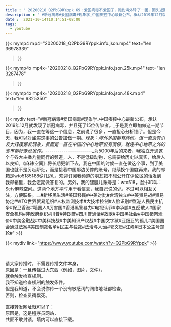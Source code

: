 ```yaml
---
title : " 20200218_Q2PbG9RYppk 69：爱国病毒不爱国了，跑到海外转了一圈，回头返回中国横扫一通，还没消停。 "
description : " #新冠病毒#爱国病毒#现象学_中国疾控中心最新公布，承认2019年12月就发现了新冠病毒，并且死了15位传染者。_于是我立即加做这一期节目，因为，我一直在等这一个信息，之前说了很多，一直担心分析错了。但是今天，我可以对坐实这事的公告加做一期。_现象：海外多国都有病例，但一直没有引发大规模爆发现象，反而是一直在中国的中心地带没有消停，就连中心地带之外的省市都好像没发作。_-----------------------_为5000年后的来者，我独立开通这个与各大主播力量同行的频道，人，不是低级动物，总需要给历史以真实，给后人以良知。《麻辣空间》将长期更新下去，我在中国的时候一直在做这个事，到了美国也就不是另起炉灶，而是接着中国那边关停的账号，继续换个国度再来。我的邮箱是wto5185188@几迈L，欢迎订阅我频道的朋友把不想公开在评论区的话发到我邮箱里，我会定期做答复的。另外，我的腿腿儿账号是：wto518，脸书ID叫：Sctv麻辣空间。这两个地方平时用于看信息，我自己说的少。不过可以相互关注，方便联系。__#新移民生活#美国移民#中美对比#台湾独立#中美贸易战#贸易协定#WTO世界贸易组织#人权监测技术#大技术控制#人脸识别#香港人民民主抗争#保卫香港#墙国人#厉害国#香港黑警暴力#电视认罪#李承鹏#五岳散人#国家安全机构#非政府组织#川普#特朗普#四川普通话#敖歌#中国黑社会#中国猪肉涨价#中美金融战#中美科技战#中美知识产权战#中国文字狱#亚细亚的孤儿#美国国会通过法案#美国制裁名单#民主与独裁#法治与人治#郭文贵#江峰#日本公主号邮轮# "
date :  2021-10-14T10:14:51-08:00
tags:
  - youtube
---
```


{{< mymp4 mp4="20200218_Q2PbG9RYppk.info.json.mp4" 
text="len 36978339"
>}}

{{< mymp4x  mp4x="20200218_Q2PbG9RYppk.info.json.25k.mp4"
text="len 3287478"
>}}

{{< mymp4x  mp4x="20200218_Q2PbG9RYppk.info.json.48k.mp4"
text="len 6325350"
>}}


{{< mydiv text="#新冠病毒#爱国病毒#现象学_中国疾控中心最新公布，承认2019年12月就发现了新冠病毒，并且死了15位传染者。_于是我立即加做这一期节目，因为，我一直在等这一个信息，之前说了很多，一直担心分析错了。但是今天，我可以对坐实这事的公告加做一期。_现象：海外多国都有病例，但一直没有引发大规模爆发现象，反而是一直在中国的中心地带没有消停，就连中心地带之外的省市都好像没发作。_-----------------------_为5000年后的来者，我独立开通这个与各大主播力量同行的频道，人，不是低级动物，总需要给历史以真实，给后人以良知。《麻辣空间》将长期更新下去，我在中国的时候一直在做这个事，到了美国也就不是另起炉灶，而是接着中国那边关停的账号，继续换个国度再来。我的邮箱是wto5185188@几迈L，欢迎订阅我频道的朋友把不想公开在评论区的话发到我邮箱里，我会定期做答复的。另外，我的腿腿儿账号是：wto518，脸书ID叫：Sctv麻辣空间。这两个地方平时用于看信息，我自己说的少。不过可以相互关注，方便联系。__#新移民生活#美国移民#中美对比#台湾独立#中美贸易战#贸易协定#WTO世界贸易组织#人权监测技术#大技术控制#人脸识别#香港人民民主抗争#保卫香港#墙国人#厉害国#香港黑警暴力#电视认罪#李承鹏#五岳散人#国家安全机构#非政府组织#川普#特朗普#四川普通话#敖歌#中国黑社会#中国猪肉涨价#中美金融战#中美科技战#中美知识产权战#中国文字狱#亚细亚的孤儿#美国国会通过法案#美国制裁名单#民主与独裁#法治与人治#郭文贵#江峰#日本公主号邮轮#" >}}
<br>

{{< mydiv link="https://www.youtube.com/watch?v=Q2PbG9RYppk" >}}


<br>

请大家传播时，不需要传播文件本身，<br>
原因是：一旦传播过大东西（例如，图片，文件），<br>
就会触发检查机制。<br>
我不知道检查机制的触发条件。<br>
但是我知道，不会说你传一个没有敏感词的网络地址都检查，<br>
否则，检查员得累死。<br><br>
直接转发网址就可以了：<br>
原因是，这是程序员网站，<br>
共匪不敢封锁，墙内可以直接下载。


